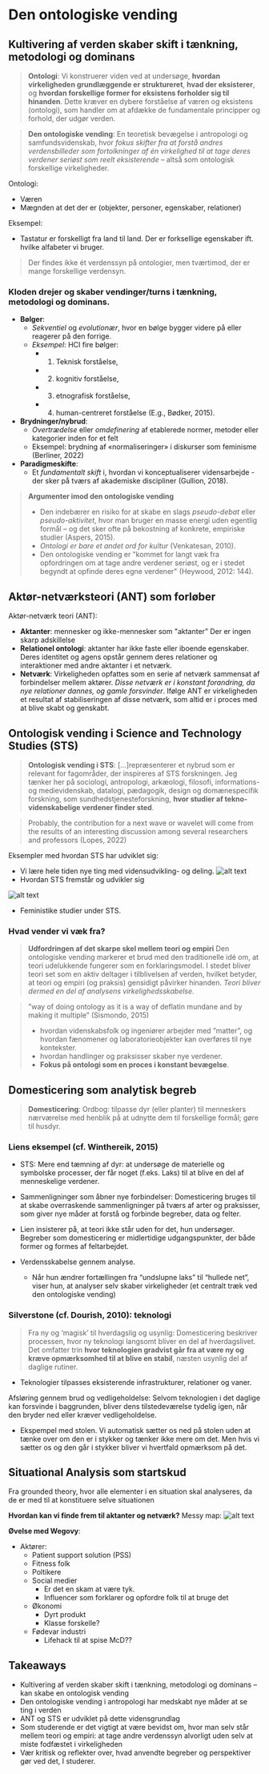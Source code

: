 # Den ontologiske vending

## Kultivering af verden skaber skift i tænkning, metodologi og dominans

> **Ontologi**:
> Vi konstruerer viden ved at undersøge, **hvordan virkeligheden grundlæggende er struktureret**, **hvad der eksisterer**, og **hvordan forskellige former for eksistens forholder sig til hinanden**. Dette kræver en dybere forståelse af væren og eksistens (ontologi), som handler om at afdække de fundamentale principper og forhold, der udgør verden.

> **Den ontologiske vending**:
> En teoretisk bevægelse i antropologi og samfundsvidenskab, hvor *fokus skifter fra at forstå andres verdensbilleder som fortolkninger af én virkelighed til at tage deres verdener seriøst som reelt eksisterende* – altså som ontologisk forskellige virkeligheder.

Ontologi:
* Væren
* Mægnden at det der er (objekter, personer, egenskaber, relationer)

Eksempel:
* Tastatur er forskelligt fra land til land. Der er forksellige egenskaber ift. hvilke alfabeter vi bruger.

> Der findes ikke ét verdenssyn på ontologier, men tværtimod, der er mange forskellige verdensyn.

### Kloden drejer og skaber vendinger/turns i tænkning, metodologi og dominans.

* **Bølger**:
  * *Sekventiel* og *evolutionær*, hvor en bølge bygger videre på eller reagerer på den forrige.
  * *Eksempel*: HCI fire bølger: 
    * 1. Teknisk forståelse, 
    * 2. kognitiv forståelse, 
    * 3. etnografisk forståelse, 
    * 4. human-centreret forståelse (E.g., Bødker, 2015).
* **Brydninger/nybrud**:
  * *Overtrædelse* eller *omdefinering* af etablerede normer, metoder eller kategorier inden for et felt
  * Eksempel: brydning af «normaliseringer» i diskurser som feminisme (Berliner, 2022)
* **Paradigmeskifte**:
  * Et *fundamentalt skift* i, hvordan vi konceptualiserer vidensarbejde - der sker på tværs af akademiske discipliner (Gullion, 2018).

> **Argumenter imod den ontologiske vending** 
> * Den indebærer en risiko for at skabe en slags *pseudo-debat* eller *pseudo-aktivitet*, hvor man bruger en masse energi uden egentlig formål – og det sker ofte på bekostning af konkrete, empiriske studier (Aspers, 2015).
> * *Ontologi er bare et andet ord for kultur* (Venkatesan, 2010).
> * Den ontologiske vending er "kommet for langt væk fra opfordringen om at tage andre verdener seriøst, og er i stedet begyndt at opfinde deres egne verdener" (Heywood, 2012: 144).

## Aktør-netværksteori (ANT) som forløber
Aktør-netværk teori (ANT):
* **Aktanter**: mennesker og ikke-mennesker som "aktanter” Der er ingen skarp adskillelse
* **Relationel ontologi**: aktanter har ikke faste eller iboende egenskaber. Deres identitet og agens opstår gennem deres relationer og interaktioner med andre aktanter i et netværk.
* **Netværk**: Virkeligheden opfattes som en serie af netværk sammensat af forbindelser mellem aktører. *Disse netværk er i konstant forandring, da nye relationer dannes, og gamle forsvinder*. Ifølge ANT er virkeligheden et resultat af stabiliseringen af disse netværk, som altid er i proces med at blive skabt og genskabt.

## Ontologisk vending i Science and Technology Studies (STS)
> **Ontologisk vending i STS**:
> […]repræsenterer et nybrud som er relevant for fagområder, der inspireres af STS forskningen. Jeg tænker her på sociologi, antropologi, arkæologi, filosofi, informations- og medievidenskab, datalogi, pædagogik, design og domænespecifik forskning, som sundhedstjenesteforskning, **hvor studier af tekno-videnskabelige verdener finder sted**.


> Probably, the contribution for a next wave or wavelet will come from the results of an interesting discussion among several researchers and professors (Lopes, 2022)

Eksempler med hvordan STS har udviklet sig:
* Vi lære hele tiden nye ting med vidensudvikling- og deling.
![alt text](images/image.png)
* Hvordan STS fremstår og udvikler sig

![alt text](images/image-1.png)
* Feministike studier under STS.

### Hvad vender vi væk fra?
> **Udfordringen af det skarpe skel mellem teori og empiri**
> Den ontologiske vending markerer et brud med den traditionelle idé om, at teori udelukkende fungerer som en forklaringsmodel. I stedet bliver teori set som en aktiv deltager i tilblivelsen af verden, hvilket betyder, at teori og empiri (og praksis) gensidigt påvirker hinanden. 
> *Teori bliver dermed en del af analysens virkelighedsskabelse*.


> ”way of doing ontology as it is a way of deflatin mundane and by making it multiple” (Sismondo, 2015)
> * hvordan videnskabsfolk og ingeniører arbejder med ”matter”, og hvordan fænomener og laboratorieobjekter kan overføres til nye kontekster.
> * hvordan handlinger og praksisser skaber nye verdener.
> * **Fokus på ontologi som en proces i konstant bevægelse**.

## Domesticering som analytisk begreb
> **Domesticering**:
> Ordbog: tilpasse dyr (eller planter) til menneskers nærværelse med henblik på at udnytte dem til forskellige formål; gøre til husdyr.


### Liens eksempel (cf. Winthereik, 2015)
* STS: Mere end tæmning af dyr: at undersøge de materielle og symbolske processer, der får noget (f.eks. Laks) til at blive en del af menneskelige verdener. 
* Sammenligninger som åbner nye forbindelser: Domesticering bruges til at skabe overraskende sammenligninger på tværs af arter og praksisser, som giver nye måder at forstå og forbinde begreber, data og felter.

* Lien insisterer på, at teori ikke står uden for det, hun undersøger. Begreber som domesticering er midlertidige udgangspunkter, der både former og formes af feltarbejdet.
* Verdensskabelse gennem analyse.
  * Når hun ændrer fortællingen fra “undslupne laks” til “hullede net”, viser hun, at analyser selv skaber virkeligheder (et centralt træk ved den ontologiske vending)

### Silverstone (cf. Dourish, 2010): teknologi
> Fra ny og ‘magisk’ til hverdagslig og usynlig: Domesticering beskriver processen, hvor ny teknologi langsomt bliver en del af hverdagslivet. 
> Det omfatter trin **hvor teknologien gradvist går fra at være ny og kræve opmærksomhed til at blive en stabil**, næsten usynlig del af daglige rutiner.

* Teknologier tilpasses eksisterende infrastrukturer, relationer og vaner.

Afsløring gennem brud og vedligeholdelse: Selvom teknologien i det daglige kan forsvinde i baggrunden, bliver dens tilstedeværelse tydelig igen, når den bryder ned eller kræver vedligeholdelse.
* Ekspempel med stolen. Vi automatisk sætter os ned på stolen uden at tænke over om den er i stykker og tænker ikke mere om det. Men hvis vi sætter os og den går i stykker bliver vi hvertfald opmærksom på det.

## Situational Analysis som startskud 
Fra grounded theory, hvor alle elementer i en situation skal analyseres, da de er med til at konstituere selve situationen

**Hvordan kan vi finde frem til aktanter og netværk?**
Messy map:
![alt text](images/image-2.png)

**Øvelse med Wegovy**:
* Aktører:
  * Patient support solution (PSS)
  * Fitness folk
  * Poltikere
  * Social medier
    * Er det en skam at være tyk.
    * Influencer som forklarer og opfordre folk til at bruge det
  * Økonomi
    * Dyrt produkt
    * Klasse forskelle?
  * Fødevar industri
    * Lifehack til at spise McD??

## Takeaways
* Kultivering af verden skaber skift i tænkning, metodologi og dominans – kan skabe en ontologisk vending
* Den ontologiske vending i antropologi har medskabt nye måder at se ting i verden
* ANT og STS er udviklet på dette vidensgrundlag
* Som studerende er det vigtigt at være bevidst om, hvor man selv står mellem teori og empiri: at tage andre verdenssyn alvorligt uden selv at miste fodfæstet i virkeligheden
* Vær kritisk og reflekter over, hvad anvendte begreber og perspektiver gør ved det, I studerer.